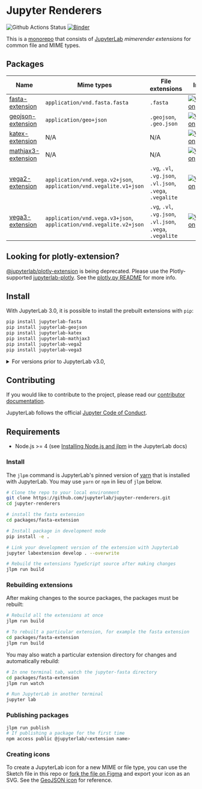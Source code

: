 # Jupyter Renderers

![Github Actions Status](https://github.com/jupyterlab/jupyter-renderers/workflows/CI/badge.svg)
[![Binder](https://mybinder.org/badge_logo.svg)](https://mybinder.org/v2/gh/jupyterlab/jupyter-renderers/master?urlpath=lab/tree/notebooks)

This is a
[monorepo](https://github.com/lerna/lerna#what-does-a-lerna-repo-look-like) that
consists of [JupyterLab](https://github.com/jupyterlab/jupyterlab) _mimerender extensions_ for common file and MIME types.

## Packages

| Name                                              | Mime types                                                         | File extensions                                            | Info                                                                                                                                                                                                                                                                                       |
| ------------------------------------------------- | ------------------------------------------------------------------ | ---------------------------------------------------------- | ------------------------------------------------------------------------------------------------------------------------------------------------------------------------------------------------------------------------------------------------------------------------------------------ |
| [fasta-extension](packages/fasta-extension)       | `application/vnd.fasta.fasta`                                      | `.fasta`                                                   | [![Version](https://img.shields.io/pypi/v/jupyterlab-fasta?style=flat-square)](https://pypi.org/project/jupyterlab-fasta/)             |
| [geojson-extension](packages/geojson-extension)   | `application/geo+json`                                             | `.geojson`, `.geo.json`                                    | [![Version](https://img.shields.io/pypi/v/jupyterlab-geojson?style=flat-square)](https://pypi.org/project/jupyterlab-geojson)     |
| [katex-extension](packages/katex-extension)       | N/A                                                                | N/A                                                        | [![Version](https://img.shields.io/pypi/v/jupyterlab-katex?style=flat-square)](https://pypi.org/project/jupyterlab-katex)              |
| [mathjax3-extension](packages/mathjax3-extension) | N/A                                                                | N/A                                                        | [![Version](https://img.shields.io/pypi/v/jupyterlab-mathjax3?style=flat-square)](https://pypi.org/project/jupyterlab-mathjax3)  |
| [vega2-extension](packages/vega2-extension)       | `application/vnd.vega.v2+json`, `application/vnd.vegalite.v1+json` | `.vg`, `.vl`, `.vg.json`, `.vl.json`, `.vega`, `.vegalite` | [![Version](https://img.shields.io/pypi/v/jupyterlab-vega2?style=flat-square)](https://pypi.org/project/jupyterlab-vega2)              |
| [vega3-extension](packages/vega3-extension)       | `application/vnd.vega.v3+json`, `application/vnd.vegalite.v2+json` | `.vg`, `.vl`, `.vg.json`, `.vl.json`, `.vega`, `.vegalite` | [![Version](https://img.shields.io/pypi/v/jupyterlab-vega3?style=flat-square)](https://pypi.org/project/jupyterlab-vega3)              |

## Looking for plotly-extension?

[@jupyterlab/plotly-extension](https://www.npmjs.com/package/@jupyterlab/plotly-extension) is being deprecated. Please use the Plotly-supported [jupyterlab-plotly](https://www.npmjs.com/package/jupyterlab-plotly). See the [plotly.py README](https://github.com/plotly/plotly.py#jupyterlab-support-python-35) for more info.

## Install

With JupyterLab 3.0, it is possible to install the prebuilt extensions with `pip`:

```bash
pip install jupyterlab-fasta
pip install jupyterlab-geojson
pip install jupyterlab-katex
pip install jupyterlab-mathjax3
pip install jupyterlab-vega2
pip install jupyterlab-vega3
```

<details><summary>For versions prior to JupyterLab v3.0,</summary>
it is also possible to install the extension from source using the `jupyter labextension install` command:

- fasta-extension: `jupyter labextension install @jupyterlab/fasta-extension`
- geojson-extension: `jupyter labextension install @jupyterlab/geojson-extension`
- katex-extension: `jupyter labextension install @jupyterlab/katex-extension`
- mathjax3-extension: `jupyter labextension install @jupyterlab/mathjax3-extension`
- vega2-extension: `jupyter labextension install @jupyterlab/vega2-extension`
- vega3-extension: `jupyter labextension install @jupyterlab/vega3-extension`

</details>

## Contributing

If you would like to contribute to the project, please read our [contributor documentation](https://github.com/jupyterlab/jupyterlab/blob/master/CONTRIBUTING.md).

JupyterLab follows the official [Jupyter Code of Conduct](https://github.com/jupyter/governance/blob/master/conduct/code_of_conduct.md).

## Requirements

- Node.js >= 4 (see [Installing Node.js and jlpm](https://github.com/jupyterlab/jupyterlab/blob/master/CONTRIBUTING.md#installing-nodejs-and-jlpm) in the JupyterLab docs)

### Install

The `jlpm` command is JupyterLab's pinned version of
[yarn](https://yarnpkg.com/) that is installed with JupyterLab. You may use
`yarn` or `npm` in lieu of `jlpm` below.

```bash
# Clone the repo to your local environment
git clone https://github.com/jupyterlab/jupyter-renderers.git
cd jupyter-renderers

# install the fasta extension
cd packages/fasta-extension

# Install package in development mode
pip install -e .

# Link your development version of the extension with JupyterLab
jupyter labextension develop . --overwrite

# Rebuild the extensions TypeScript source after making changes
jlpm run build
```

### Rebuilding extensions

After making changes to the source packages, the packages must be rebuilt:

```bash
# Rebuild all the extensions at once
jlpm run build

# To rebuilt a particular extension, for example the fasta extension
cd packages/fasta-extension
jlpm run build
```

You may also watch a particular extension directory for changes and automatically rebuild:

```bash
# In one terminal tab, watch the jupyter-fasta directory
cd packages/fasta-extension
jlpm run watch

# Run JupyterLab in another terminal
jupyter lab
```

### Publishing packages

```bash
jlpm run publish
# If publishing a package for the first time
npm access public @jupyterlab/<extension name>
```

### Creating icons

To create a JupyterLab icon for a new MIME or file type, you can use the Sketch
file in this repo or [fork the file on
Figma](https://www.figma.com/file/c2TwOvxAAXCzDccrybQKapZK/icons?node-id=0%3A1)
and export your icon as an SVG. See the [GeoJSON icon](https://github.com/jupyterlab/jupyter-renderers/tree/master/packages/geojson-extension/style) for reference.
